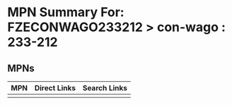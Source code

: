 



# MPN Summary For: FZECONWAGO233212 > con-wago : 233-212

## MPNs
  

|MPN|Direct Links|Search Links|
| :--- | :--- | :--- |
||||
